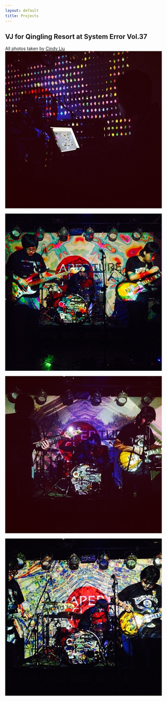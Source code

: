 ```yaml
---
layout: default
title: Projects
---
```



## VJ for Qingling Resort at System Error Vol.37

All photos taken by [Cindy Liu](http://www.douban.com/people/cecilia9068/)
![Sean](sean.jpg)

![Qinling Resort](qinling1.jpg)

![Qinling Resort](qinling2.jpg)

![Qinling Resort](qinling3.jpg)